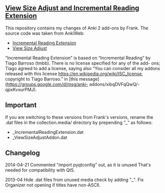##  [View Size Adjust and Incremental Reading Extension](https://gitorious.org/vsa_and_ire)

This repository contains my changes of Anki 2 add-ons by Frank. The
source code was taken from AnkiWeb:

* [Incremental Reading Extension](https://ankiweb.net/shared/info/2880922486)  
* [View Size Adjust](https://ankiweb.net/shared/info/3136737107)

“Incremental Reading Extension” is based on “Incremental Reading” by
Tiago Barroso (tmbb). There is no license specified for any of the add-
ons; Tiago agreed to add a license, saying also “You can consider all my
addons released with this license
https://en.wikipedia.org/wiki/ISC_license, copyright to Tiago Barroso.”
in [this message](https://groups.google.com/d/msg/anki-
addons/xibqDVFqQwQ/-qpxKvxurPMJ).

## Important

If you are switching to these versions from Frank's versions, rename the
.dat files in the collection.media/ directory by prepending “_” as follows:
* _IncrementalReadingExtension.dat
* _ViewSizeAdjustAddon.dat


## Changelog

2014-04-21
 Commented "import pyqtconfig" out, as it is unused
 That's needed for compatibility with Qt5.

2013-04
 Hide .dat files from unused media check by adding "_".
 Fix Organizer not opening if titles have non-ASCII.
